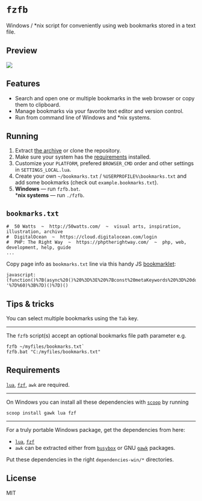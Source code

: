 # `fzfb`

Windows / *nix script for conveniently using web bookmarks stored in a text file.

## Preview

<img src="https://i.imgur.com/r7ApRJR.png" />

## Features

- Search and open one or multiple bookmarks in the web browser or copy them to clipboard.
- Manage bookmarks via your favorite text editor and version control.
- Run from command line of Windows and *nix systems.

## Running

1. Extract <a href="https://github.com/andis-spr/fzfb/archive/master.zip">the archive</a> or clone the repository.
2. Make sure your system has the <a href="#requirements">requirements</a> installed.
2. Customize your `PLATFORM`, prefered `BROWSER_CMD` order and other settings in `SETTINGS_LOCAL.lua`.
3. Create your own `~/bookmarks.txt` / `%USERPROFILE%\bookmarks.txt` and add some bookmarks (check out `example.bookmarks.txt`).
4. **Windows** — run `fzfb.bat`.<br />***nix systems** — run `./fzfb`.

## `bookmarks.txt`

```
#  50 Watts  ~  http://50watts.com/  ~  visual arts, inspiration, illustration, archive
#  DigitalOcean  ~  https://cloud.digitalocean.com/login
#  PHP: The Right Way  ~  https://phptherightway.com/  ~  php, web, development, help, guide
...
```

Copy page info as `bookmarks.txt` line via this handy JS <a href="https://en.wikipedia.org/wiki/Bookmarklet">bookmarklet</a>:

```
javascript:(function()%7B(async%20()%20%3D%3E%20%7Bconst%20metaKeywords%20%3D%20document.querySelector(%60meta%5Bname%3D%22keywords%22%5D%60)%3Bconst%20title%20%3D%20document.title.replace(%2F%5Cs%2B%2Fg%2C%20%60%20%60).trim()%3Bconst%20prepend%20%3D%20%60%23%20%20%60%3Bconst%20colDelimeter%20%3D%20%60%20%20~%20%20%60%3Bawait%20navigator.clipboard.writeText(%60%24%7Bprepend%7D%24%7Btitle.length%20%3E%200%20%3F%20title%20%3A%20window.location.hostname%7D%24%7BcolDelimeter%7D%24%7Bwindow.location%7D%24%7BcolDelimeter%7D%24%7BmetaKeywords%20%3F%20metaKeywords.content.replace(%2F%5Cs%2B%2Fg%2C%20%60%20%60).trim()%20%3A%20'-'%7D%60)%3B%7D)()%7D)()
```

## Tips & tricks

You can select multiple bookmarks using the `Tab` key.

---

The `fzfb` script(s) accept an optional bookmarks file path parameter e.g.
```
fzfb ~/myfiles/bookmarks.txt`
fzfb.bat "C:/myfiles/bookmarks.txt"
```

## Requirements

<a href="https://www.lua.org/">`lua`</a>, <a href="https://github.com/junegunn/fzf">`fzf`</a>, `awk` are required.

---

On Windows you can install all these dependencies with <a href="https://scoop.sh" target="_blank">`scoop`</a> by running

```
scoop install gawk lua fzf
```

---

For a truly portable Windows package, get the dependencies from here:

- <a href="https://sourceforge.net/projects/luabinaries/files/5.4.0/Tools%20Executables/">`lua`</a>, <a href="https://github.com/junegunn/fzf-bin/releases">`fzf`</a>
- `awk` can be extracted either from <a href="https://frippery.org/busybox/">`busybox`</a> or GNU <a href="http://gnuwin32.sourceforge.net/packages/gawk.htm">`gawk`</a> packages.

Put these dependencies in the right `dependencies-win/*` directories.

## License

MIT
